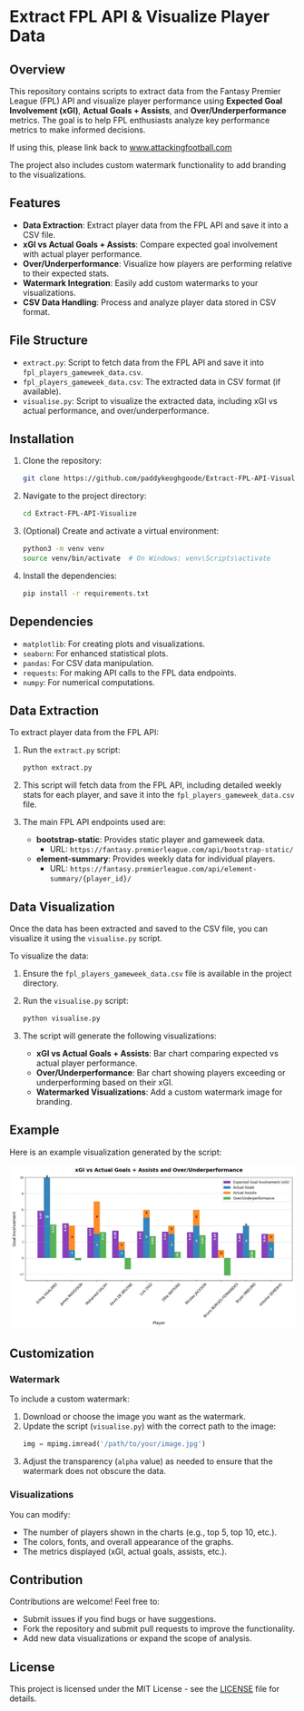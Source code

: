 # Extract FPL API & Visualize Player Data

## Overview

This repository contains scripts to extract data from the Fantasy Premier League (FPL) API and visualize player performance using **Expected Goal Involvement (xGI)**, **Actual Goals + Assists**, and **Over/Underperformance** metrics. The goal is to help FPL enthusiasts analyze key performance metrics to make informed decisions.

If using this, please link back to www.attackingfootball.com

The project also includes custom watermark functionality to add branding to the visualizations.

## Features

- **Data Extraction**: Extract player data from the FPL API and save it into a CSV file.
- **xGI vs Actual Goals + Assists**: Compare expected goal involvement with actual player performance.
- **Over/Underperformance**: Visualize how players are performing relative to their expected stats.
- **Watermark Integration**: Easily add custom watermarks to your visualizations.
- **CSV Data Handling**: Process and analyze player data stored in CSV format.

## File Structure

- `extract.py`: Script to fetch data from the FPL API and save it into `fpl_players_gameweek_data.csv`.
- `fpl_players_gameweek_data.csv`: The extracted data in CSV format (if available).
- `visualise.py`: Script to visualize the extracted data, including xGI vs actual performance, and over/underperformance.

## Installation

1. Clone the repository:
    ```bash
    git clone https://github.com/paddykeoghgoode/Extract-FPL-API-Visualize.git
    ```

2. Navigate to the project directory:
    ```bash
    cd Extract-FPL-API-Visualize
    ```

3. (Optional) Create and activate a virtual environment:
    ```bash
    python3 -m venv venv
    source venv/bin/activate  # On Windows: venv\Scripts\activate
    ```

4. Install the dependencies:
    ```bash
    pip install -r requirements.txt
    ```

## Dependencies

- `matplotlib`: For creating plots and visualizations.
- `seaborn`: For enhanced statistical plots.
- `pandas`: For CSV data manipulation.
- `requests`: For making API calls to the FPL data endpoints.
- `numpy`: For numerical computations.

## Data Extraction

To extract player data from the FPL API:

1. Run the `extract.py` script:
    ```bash
    python extract.py
    ```

2. This script will fetch data from the FPL API, including detailed weekly stats for each player, and save it into the `fpl_players_gameweek_data.csv` file.

3. The main FPL API endpoints used are:
   - **bootstrap-static**: Provides static player and gameweek data.
     - URL: `https://fantasy.premierleague.com/api/bootstrap-static/`
   - **element-summary**: Provides weekly data for individual players.
     - URL: `https://fantasy.premierleague.com/api/element-summary/{player_id}/`

## Data Visualization

Once the data has been extracted and saved to the CSV file, you can visualize it using the `visualise.py` script.

To visualize the data:

1. Ensure the `fpl_players_gameweek_data.csv` file is available in the project directory.

2. Run the `visualise.py` script:
    ```bash
    python visualise.py
    ```

3. The script will generate the following visualizations:
   - **xGI vs Actual Goals + Assists**: Bar chart comparing expected vs actual player performance.
   - **Over/Underperformance**: Bar chart showing players exceeding or underperforming based on their xGI.
   - **Watermarked Visualizations**: Add a custom watermark image for branding.

## Example

Here is an example visualization generated by the script:

![Example Visualization](https://raw.githubusercontent.com/paddykeoghgoode/Extract-FPL-API-Visualize/refs/heads/main/xgi.jpeg?token=GHSAT0AAAAAACYAQM3E3565U6SEC5Q5JO34ZXT6NUA)

## Customization

### Watermark

To include a custom watermark:
1. Download or choose the image you want as the watermark.
2. Update the script (`visualise.py`) with the correct path to the image:
    ```python
    img = mpimg.imread('/path/to/your/image.jpg')
    ```
3. Adjust the transparency (`alpha` value) as needed to ensure that the watermark does not obscure the data.

### Visualizations

You can modify:
- The number of players shown in the charts (e.g., top 5, top 10, etc.).
- The colors, fonts, and overall appearance of the graphs.
- The metrics displayed (xGI, actual goals, assists, etc.).

## Contribution

Contributions are welcome! Feel free to:
- Submit issues if you find bugs or have suggestions.
- Fork the repository and submit pull requests to improve the functionality.
- Add new data visualizations or expand the scope of analysis.

## License

This project is licensed under the MIT License - see the [LICENSE](LICENSE) file for details.
